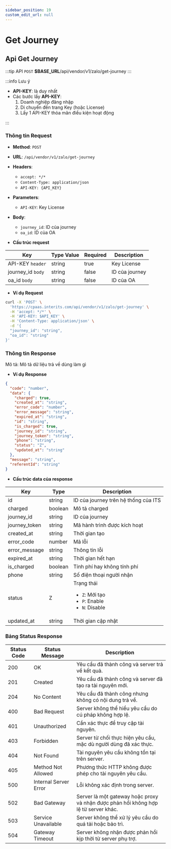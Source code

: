 ```yaml
---
sidebar_position: 19
custom_edit_url: null
---
```


# Get Journey

## Api Get Journey  

:::tip API
  `POST` __$BASE_URL__/api/vendor/v1/zalo/get-journey
:::

:::info Lưu ý 

  - __API-KEY__: là duy nhất
  - Các bước lấy __API-KEY__: 
    1. Doanh nghiệp đăng nhập
    2. Di chuyển đến trang Key (hoặc License)
    3. Lấy 1 API-KEY thỏa mãn điều kiện hoạt động

:::

### Thông tin Request

- **Method**: `POST`
- **URL**: `/api/vendor/v1/zalo/get-journey`
- **Headers**: 
  - `accept: */*`
  - `Content-Type: application/json`
  - `API-KEY: {API_KEY}`
- **Parameters**:
  - `API-KEY`: Key License
- **Body**:
  - `journey_id`: ID của journey
  - `oa_id`: ID của OA

- **Cấu trúc request**

| Key          | Type Value            |     Required    | Description   |
|------------- |-----------------------|-----------------|---------------               |
| API-KEY `header`       | string                | true            |    Key License         |
| journey_id `body`         | string                | false            |     ID của journey      |
| oa_id `body`         | string                | false            |     ID của OA      |

- **Ví dụ Request**

```bash
curl -X 'POST' \
  'https://cpaas.interits.com/api/vendor/v1/zalo/get-journey' \
  -H 'accept: */*' \
  -H 'API-KEY: $API_KEY' \
  -H 'Content-Type: application/json' \
  -d '{
  "journey_id": "string",
  "oa_id": "string"
}'
```

### Thông tin Response

Mô tả: Mô tả dữ liệu trả về dùng làm gì 

- **Ví dụ Response**

```json
{
  "code": "number",
  "data": {
    "charged": true,
    "created_at": "string",
    "error_code": "number",
    "error_message": "string",
    "expired_at": "string",
    "id": "string",
    "is_charged": true,
    "journey_id": "string",
    "journey_token": "string",
    "phone": "string",
    "status": "Z",
    "updated_at": "string"
  },
  "message": "string",
  "referentId": "string"
}
```

- **Cấu trúc data của response**

| Key        | Type            | Description       |
|------------- |-----------------|-------------------|
| id         | string          |    ID của journey trên hệ thống của ITS   |
| charged         | boolean          |    Mô tả charged   |
| journey_id         | string          |    ID của journey   |
| journey_token         | string          |   Mã hành trình được kích hoạt   |
| created_at         | string          |    Thời gian tạo    |
| error_code         | number          |    Mã lỗi   |
| error_message         | string          |    Thông tin lỗi    |
| expired_at         | string          |    Thời gian hết hạn   |
| is_charged         | boolean          |    Tính phí hay không tính phí   |
| phone         | string          |    Số điện thoại người nhận   |
| status         | Z          |    Trạng thái <ul><li>`Z`:  Mới tạo</li><li>`P`: Enable</li><li>`N`: Disable</li></ul>   |
| updated_at         | string          |    Thời gian cập nhật   |

### Bảng Status Response

| Status Code | Status Message            | Description                                                                 |
|-------------|---------------------------|-----------------------------------------------------------------------------|
| 200         | OK                        | Yêu cầu đã thành công và server trả về kết quả.                           |
| 201         | Created                   | Yêu cầu đã thành công và server đã tạo ra tài nguyên mới.                  |
| 204         | No Content                | Yêu cầu đã thành công nhưng không có nội dung trả về.                      |
| 400         | Bad Request               | Server không thể hiểu yêu cầu do cú pháp không hợp lệ.                    |
| 401         | Unauthorized              | Cần xác thực để truy cập tài nguyên.                                       |
| 403         | Forbidden                 | Server từ chối thực hiện yêu cầu, mặc dù người dùng đã xác thực.           |
| 404         | Not Found                 | Tài nguyên yêu cầu không tồn tại trên server.                              |
| 405         | Method Not Allowed         | Phương thức HTTP không được phép cho tài nguyên yêu cầu.                   |
| 500         | Internal Server Error     | Lỗi không xác định trong server.                                            |
| 502         | Bad Gateway               | Server là một gateway hoặc proxy và nhận được phản hồi không hợp lệ từ server khác. |
| 503         | Service Unavailable       | Server không thể xử lý yêu cầu do quá tải hoặc bảo trì.                    |
| 504         | Gateway Timeout           | Server không nhận được phản hồi kịp thời từ server phụ trợ.                |



